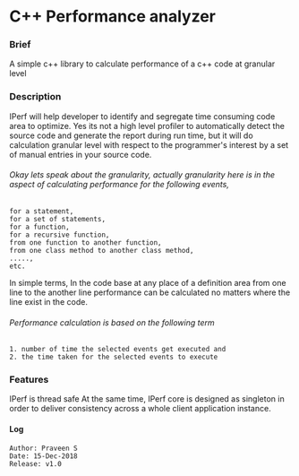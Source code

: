 # C++ Performance analyzer

### Brief
A simple c++ library to calculate performance of a c++ code at granular level

### Description
IPerf will help developer to identify and segregate time consuming code area to optimize.
Yes its not a high level profiler to automatically detect the source code and generate the report during run time, but it will do calculation granular level with respect to the programmer's interest by a set of manual entries in your source code.

###### Okay lets speak about the granularity, actually granularity here is in the aspect of calculating performance for the following events,
	for a statement,
	for a set of statements,
	for a function,
	for a recursive function,
	from one function to another function,
	from one class method to another class method,
	.....,
	etc.
	
In simple terms, In the code base at any place of a definition area from one line to the another
line performance can be calculated no matters where the line exist in the code.

###### Performance calculation is based on the following term
	1. number of time the selected events get executed and
	2. the time taken for the selected events to execute

### Features
IPerf is thread safe
At the same time, IPerf core is designed as singleton in order to deliver consistency across a whole client application instance.

#### Log
	Author: Praveen S
	Date: 15-Dec-2018
	Release: v1.0
